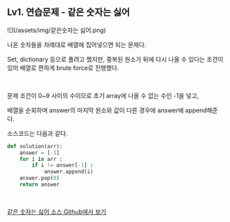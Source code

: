 

## Lv1. 연습문제 - 같은 숫자는 싫어





![](/assets/img/같은숫자는 싫어.png)

나온 숫자들을 차례대로 배열에 집어넣으면 되는 문제다.

Set, dictionary 등으로 풀려고 했지만, 중복된 원소가 뒤에 다시 나올 수 있다는 조건이 있어 배열로 편하게 brute force로 진행했다.

<br>

문제 조건이 0~9 사이의 수이므로 초기 array에 나올 수 없는 수인 -1을 넣고, 

배열을 순회하며 answer의 마지막 원소와 값이 다른 경우에 answer에 append해준다.

소스코드는 다음과 같다.

```python
def solution(arr):
    answer = [-1]
    for i in arr :
        if i != answer[-1] :
            answer.append(i)
    answer.pop(0)
    return answer
```

<br>

[같은 숫자는 싫어 소스 Github에서 보기](https://github.com/ljh9601/BOJ-Programmers/blob/master/Programmers/Lv1/같은%20숫자는%20싫어.py)

